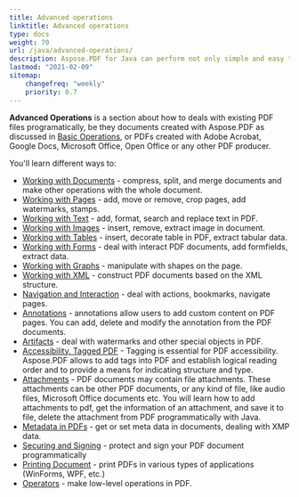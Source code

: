 ```yaml
---
title: Advanced operations
linktitle: Advanced operations 
type: docs
weight: 70
url: /java/advanced-operations/
description: Aspose.PDF for Java can perform not only simple and easy tasks but also cope with more complex functions. For advanced users and developers, the Advanced section will detail these features for you.
lastmod: "2021-02-09"
sitemap:
    changefreq: "weekly"
    priority: 0.7
---
```


**Advanced Operations** is a section about how to deals with existing PDF files programatically, be they documents created with Aspose.PDF as discussed in [Basic Operations](/pdf/java/basic-operations), or PDFs created with Adobe Acrobat, Google Docs, Microsoft Office, Open Office or any other PDF producer.

You'll learn different ways to:

- [Working with Documents](/pdf/java/working-with-documents/) - compress, split, and merge documents and make other operations with the whole document.
- [Working with Pages](/pdf/java/working-with-pages/) - add, move or remove, crop pages, add watermarks, stamps.
- [Working with Text](/pdf/java/working-with-text/) - add, format, search and replace text in PDF.
- [Working with Images](/pdf/java/working-with-images/) - insert, remove, extract image in document.
- [Working with Tables](/pdf/java/working-with-tables/) - insert, decorate table in PDF, extract tabular data.
- [Working with Forms](/pdf/java/working-with-forms/) - deal with interact PDF documents, add formfields, extract data.
- [Working with Graphs](/pdf/java/graphs/) - manipulate with shapes on the page.
- [Working with XML](/pdf/java/working-with-xml) - construct PDF documents based on the XML structure.
- [Navigation and Interaction](/pdf/java/navigation-and-interaction/) - deal with actions, bookmarks, navigate pages.
- [Annotations](/pdf/java/annotations/) - annotations allow users to add custom content on PDF pages. You can add, delete and modify the annotation from the PDF documents.
- [Artifacts](/pdf/java/artifacts/) - deal with watermarks and other special objects in PDF.
- [Accessibility. Tagged PDF](/pdf/java/accessibility-tagged-pdf/) - Tagging is essential for PDF accessibility. Aspose.PDF allows to add tags into PDF and establish logical reading order and to provide a means for indicating structure and type.
- [Attachments](/pdf/java/attachments/) - PDF documents may contain file attachments. These attachments can be other PDF documents, or any kind of file, like audio files, Microsoft Office documents etc. You will learn how to add attachments to pdf, get the information of an attachment, and save it to file, delete the attachment from PDF programmatically with Java.
- [Metadata in PDFs](/pdf/java/pdf-file-metadata/) - get or set meta data in documents, dealing with XMP data.
- [Securing and Signing](/pdf/java/securing-and-signing/) - protect and sign your PDF document programmatically
- [Printing Document](/pdf/java/printing-document/) - print PDFs in various types of applications (WinForms, WPF, etc.)
- [Operators](/pdf/java/operators/) - make low-level operations in PDF.
